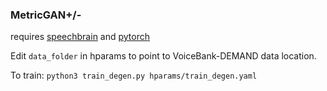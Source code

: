 ### MetricGAN+/-
requires [speechbrain](https://speechbrain.github.io/) and [pytorch](https://pytorch.org/)

Edit `data_folder` in hparams to point to VoiceBank-DEMAND data location. 

To train:
```python3 train_degen.py hparams/train_degen.yaml```

